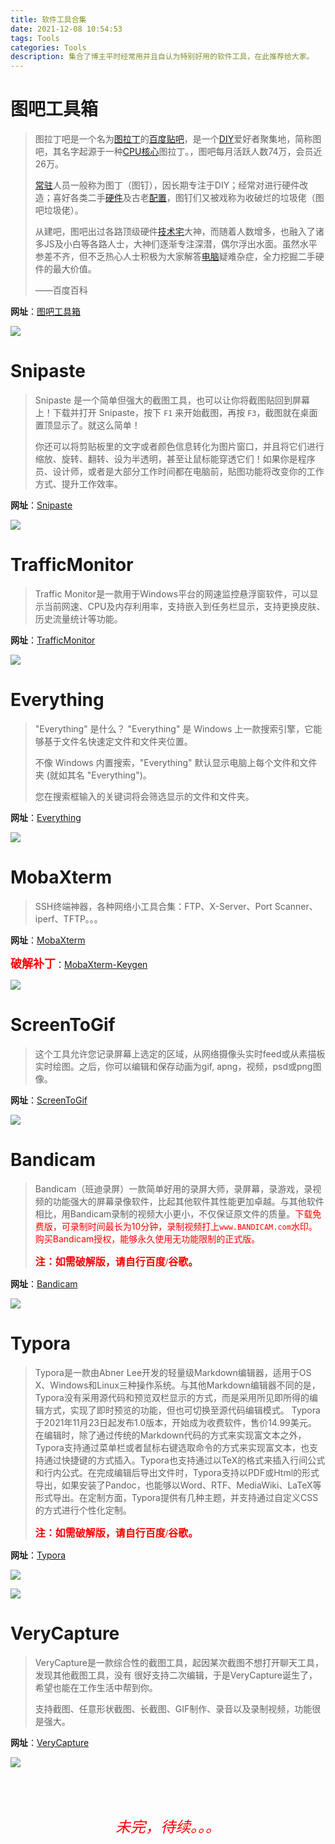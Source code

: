 ```yaml
---
title: 软件工具合集
date: 2021-12-08 10:54:53
tags: Tools
categories: Tools 
description: 集合了博主平时经常用并且自认为特别好用的软件工具，在此推荐给大家。
---
```




# 图吧工具箱

> 图拉丁吧是一个名为[图拉丁](https://baike.baidu.com/item/图拉丁/2805463)的[百度贴吧](https://baike.baidu.com/item/百度贴吧/95221)，是一个[DIY](https://baike.baidu.com/item/DIY)爱好者聚集地，简称图吧，其名字起源于一种[CPU核心](https://baike.baidu.com/item/CPU核心)图拉丁。，图吧每月活跃人数74万，会员近26万。
>
> [常驻](https://baike.baidu.com/item/常驻/5490596)人员一般称为图丁（图钉），因长期专注于DIY；经常对进行硬件改造；喜好各类二手[硬件](https://baike.baidu.com/item/硬件/479446)及古老[配置](https://baike.baidu.com/item/配置/2394679)，图钉们又被戏称为收破烂的垃圾佬（图吧垃圾佬）。
>
> 从建吧，图吧出过各路顶级硬件[技术宅](https://baike.baidu.com/item/技术宅/4466371)大神，而随着人数增多，也融入了诸多JS及小白等各路人士，大神们逐渐专注深潜，偶尔浮出水面。虽然水平参差不齐，但不乏热心人士积极为大家解答[电脑](https://baike.baidu.com/item/电脑/124859)疑难杂症，全力挖掘二手硬件的最大价值。
>
> ——百度百科

**网址**：[图吧工具箱](http://www.tbtool.cn/)

![](/Resources/002.jpg)



# Snipaste

> Snipaste 是一个简单但强大的截图工具，也可以让你将截图贴回到屏幕上！下载并打开 Snipaste，按下 `F1` 来开始截图，再按 `F3`，截图就在桌面置顶显示了。就这么简单！
>
> 你还可以将剪贴板里的文字或者颜色信息转化为图片窗口，并且将它们进行缩放、旋转、翻转、设为半透明，甚至让鼠标能穿透它们！如果你是程序员、设计师，或者是大部分工作时间都在电脑前，贴图功能将改变你的工作方式、提升工作效率。

**网址**：[Snipaste](https://zh.snipaste.com/)

![](/Resources/003.png)



# TrafficMonitor 

> Traffic Monitor是一款用于Windows平台的网速监控悬浮窗软件，可以显示当前网速、CPU及内存利用率，支持嵌入到任务栏显示，支持更换皮肤、历史流量统计等功能。

**网址**：[TrafficMonitor](https://github.com/zhongyang219/TrafficMonitor)

![](/Resources/004.png)



# Everything

> "Everything" 是什么？
> "Everything" 是 Windows 上一款搜索引擎，它能够基于文件名快速定文件和文件夹位置。
>
> 不像 Windows 内置搜索，"Everything" 默认显示电脑上每个文件和文件夹 (就如其名 "Everything")。
>
> 您在搜索框输入的关键词将会筛选显示的文件和文件夹。

**网址**：[Everything](https://www.voidtools.com/zh-cn/)

![](/Resources/005.png)



# MobaXterm

> SSH终端神器，各种网络小工具合集：FTP、X-Server、Port Scanner、iperf、TFTP。。。

**网址**：[MobaXterm](https://mobaxterm.mobatek.net/)

<font face="黑体" color=red size=4>**破解补丁**</font>：[MobaXterm-Keygen](https://github.com/mzjdy/MobaXterm-Keygen)

![](/Resources/006.jpg)



# ScreenToGif 

> 这个工具允许您记录屏幕上选定的区域，从网络摄像头实时feed或从素描板实时绘图。之后，你可以编辑和保存动画为gif, apng，视频，psd或png图像。

**网址**：[ScreenToGif ](https://www.screentogif.com/)

![](/Resources/008.gif)



# Bandicam

> Bandicam（班迪录屏）一款简单好用的录屏大师，录屏幕，录游戏，录视频的功能强大的屏幕录像软件，比起其他软件其性能更加卓越。与其他软件相比，用Bandicam录制的视频大小更小，不仅保证原文件的质量。<font color=red>下载免费版，可录制时间最长为10分钟，录制视频打上`www.BANDICAM.com`水印。购买Bandicam授权，能够永久使用无功能限制的正式版。</font>
>
> <font face="黑体" color=red size=3>**注：如需破解版，请自行百度/谷歌。**</font>

**网址**：[Bandicam](https://www.bandicam.cn/)    

![](/Resources/007.jpg)



# Typora

> Typora是一款由Abner Lee开发的轻量级Markdown编辑器，适用于OS X、Windows和Linux三种操作系统。与其他Markdown编辑器不同的是，Typora没有采用源代码和预览双栏显示的方式，而是采用所见即所得的编辑方式，实现了即时预览的功能，但也可切换至源代码编辑模式。
> Typora于2021年11月23日起发布1.0版本，开始成为收费软件，售价14.99美元。
> 在编辑时，除了通过传统的Markdown代码的方式来实现富文本之外，Typora支持通过菜单栏或者鼠标右键选取命令的方式来实现富文本，也支持通过快捷键的方式插入。Typora也支持通过以TeX的格式来插入行间公式和行内公式。在完成编辑后导出文件时，Typora支持以PDF或Html的形式导出，如果安装了Pandoc，也能够以Word、RTF、MediaWiki、LaTeX等形式导出。在定制方面，Typora提供有几种主题，并支持通过自定义CSS的方式进行个性化定制。
>
> <font face="黑体" color=red size=3>**注：如需破解版，请自行百度/谷歌。**</font>

**网址**：[Typora](https://typora.io/)

![](/Resources/010.png)

![](/Resources/009.gif)



# VeryCapture

>   VeryCapture是一款综合性的截图工具，起因某次截图不想打开聊天工具，发现其他截图工具，没有 很好支持二次编辑，于是VeryCapture诞生了，希望也能在工作生活中帮到你。
>
>   支持截图、任意形状截图、长截图、GIF制作、录音以及录制视频，功能很是强大。

**网址**：[VeryCapture](https://verycapture.com/cn/index.html)

![](/Resources/014.png)

&nbsp;

&nbsp;

<center><font face="宋体" color=red size=5><i>未完，待续。。。</i></font></center>
